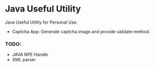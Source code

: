 # Java Useful Utility
Java Useful Utility for Personal Use.
- Captcha App: Generate captcha image and provide validate method.

### TODO:
- JAVA NPE Handle
- XML parser
